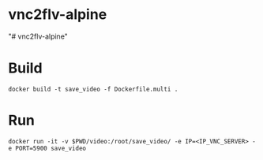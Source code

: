 # vnc2flv-alpine
"# vnc2flv-alpine" 

Build
=====

```
docker build -t save_video -f Dockerfile.multi .
```

Run
===

```
docker run -it -v $PWD/video:/root/save_video/ -e IP=<IP_VNC_SERVER> -e PORT=5900 save_video
```
